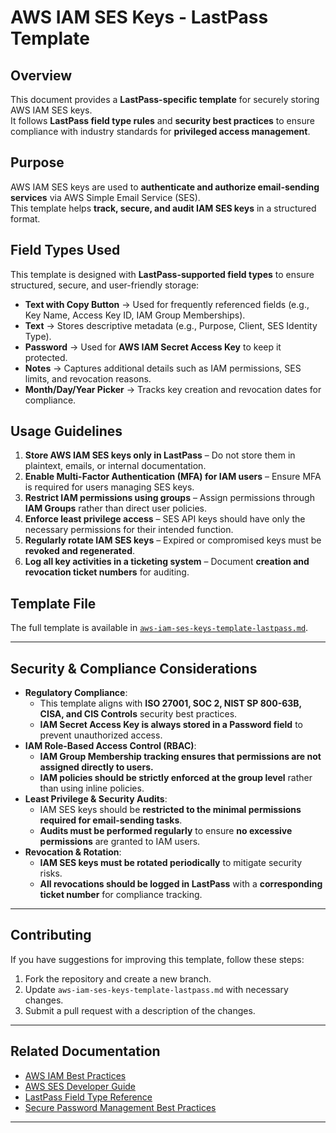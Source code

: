 # AWS IAM SES Keys - LastPass Template

## Overview

This document provides a **LastPass-specific template** for securely storing AWS IAM SES keys.  
It follows **LastPass field type rules** and **security best practices** to ensure compliance with industry standards for **privileged access management**.

## Purpose

AWS IAM SES keys are used to **authenticate and authorize email-sending services** via AWS Simple Email Service (SES).  
This template helps **track, secure, and audit IAM SES keys** in a structured format.

## Field Types Used

This template is designed with **LastPass-supported field types** to ensure structured, secure, and user-friendly storage:

- **Text with Copy Button** → Used for frequently referenced fields (e.g., Key Name, Access Key ID, IAM Group Memberships).  
- **Text** → Stores descriptive metadata (e.g., Purpose, Client, SES Identity Type).  
- **Password** → Used for **AWS IAM Secret Access Key** to keep it protected.  
- **Notes** → Captures additional details such as IAM permissions, SES limits, and revocation reasons.  
- **Month/Day/Year Picker** → Tracks key creation and revocation dates for compliance.  

## Usage Guidelines

1. **Store AWS IAM SES keys only in LastPass** – Do not store them in plaintext, emails, or internal documentation.  
2. **Enable Multi-Factor Authentication (MFA) for IAM users** – Ensure MFA is required for users managing SES keys.  
3. **Restrict IAM permissions using groups** – Assign permissions through **IAM Groups** rather than direct user policies.  
4. **Enforce least privilege access** – SES API keys should have only the necessary permissions for their intended function.  
5. **Regularly rotate IAM SES keys** – Expired or compromised keys must be **revoked and regenerated**.  
6. **Log all key activities in a ticketing system** – Document **creation and revocation ticket numbers** for auditing.  

## Template File

The full template is available in [`aws-iam-ses-keys-template-lastpass.md`](./aws-iam-ses-keys-template.md).

---

## Security & Compliance Considerations

- **Regulatory Compliance**:  
  - This template aligns with **ISO 27001, SOC 2, NIST SP 800-63B, CISA, and CIS Controls** security best practices.  
  - **IAM Secret Access Key is always stored in a Password field** to prevent unauthorized access.  
- **IAM Role-Based Access Control (RBAC)**:  
  - **IAM Group Membership tracking ensures that permissions are not assigned directly to users.**  
  - **IAM policies should be strictly enforced at the group level** rather than using inline policies.  
- **Least Privilege & Security Audits**:  
  - IAM SES keys should be **restricted to the minimal permissions required for email-sending tasks**.  
  - **Audits must be performed regularly** to ensure **no excessive permissions** are granted to IAM users.  
- **Revocation & Rotation**:  
  - **IAM SES keys must be rotated periodically** to mitigate security risks.  
  - **All revocations should be logged in LastPass** with a **corresponding ticket number** for compliance tracking.  

---

## Contributing

If you have suggestions for improving this template, follow these steps:

1. Fork the repository and create a new branch.
2. Update `aws-iam-ses-keys-template-lastpass.md` with necessary changes.
3. Submit a pull request with a description of the changes.

---

## Related Documentation

- [AWS IAM Best Practices](https://docs.aws.amazon.com/IAM/latest/UserGuide/best-practices.html)  
- [AWS SES Developer Guide](https://docs.aws.amazon.com/ses/latest/dg/Welcome.html)  
- [LastPass Field Type Reference](https://support.lastpass.com/s/document-item?language=en_US&bundleId=lastpass&topicId=LastPass/t_lp_edit_or_delete_an_item.html)  
- [Secure Password Management Best Practices](../best-practices-for-password-management.md)  

---

